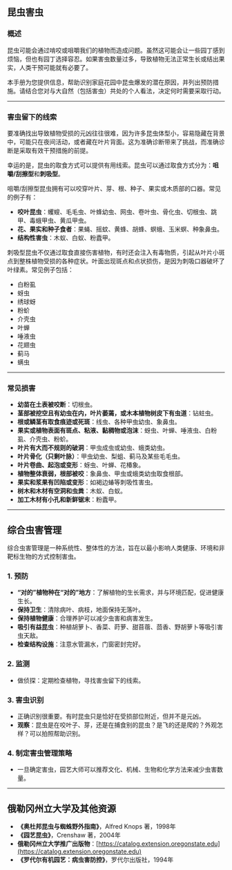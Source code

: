 ## 昆虫害虫

### 概述

昆虫可能会通过啃咬或咀嚼我们的植物而造成问题。虽然这可能会让一些园丁感到烦恼，但也有园丁选择容忍。如果害虫数量过多，导致植物无法正常生长或结出果实，人类干预可能就有必要了。

本手册为您提供信息，帮助识别家庭花园中昆虫爆发的潜在原因，并列出预防措施。请结合您对与大自然（包括害虫）共处的个人看法，决定何时需要采取行动。

---

### 害虫留下的线索

要准确找出导致植物受损的元凶往往很难，因为许多昆虫体型小，容易隐藏在背景中，可能只在夜间活动，或者藏在叶片背面。这为准确诊断带来了挑战，而准确诊断是采取有效干预措施的前提。

幸运的是，昆虫的取食方式可以提供有用线索。昆虫可以通过取食方式分为：**咀嚼/刮擦型**和**刺吸型**。


咀嚼/刮擦型昆虫拥有可以咬穿叶片、芽、根、种子、果实或木质部的口器。常见的例子有：

- **咬叶昆虫**：蠼螋、毛毛虫、叶蜂幼虫、网虫、卷叶虫、骨化虫、切根虫、跳甲、毒蛾甲虫、黄瓜甲虫。
- **花、果实和种子食者**：果蝇、摇蚊、黄蜂、胡蜂、螟蛾、玉米螟、种象鼻虫。
- **结构性害虫**：木蚁、白蚁、粉蠹甲。


刺吸型昆虫不仅通过取食直接伤害植物，有时还会注入有毒物质，引起从叶片小斑点到整株植物受损的各种症状。叶面出现斑点和点状损伤，是因为刺吸口器破坏了叶绿素。常见例子包括：

- 白粉虱
- 蚜虫
- 绣球蚜
- 粉蚧
- 介壳虫
- 叶蝉
- 唾液虫
- 花翅虫
- 蓟马
- 螨虫

---

### 常见损害

- **幼苗在土表被咬断**：切根虫。
- **茎部被挖空且有幼虫在内，叶片萎蔫，或木本植物树皮下有虫道**：钻蛀虫。
- **根或鳞茎有取食痕迹或死斑**：线虫、各种甲虫幼虫、象鼻虫。
- **果实或植物表面有斑点、粘液、黏稠物或泡沫**：蚜虫、叶蝉、唾液虫、白粉虱、介壳虫、粉蚧。
- **叶片有大而不规则的破洞**：甲虫成虫或幼虫、蛾类幼虫。
- **叶片骨化（只剩叶脉）**：甲虫幼虫、梨蛆、蓟马及某些毛毛虫。
- **叶片卷曲、起泡或变形**：蚜虫、叶蝉、花椿象。
- **植物整体衰弱，根部被咬**：象鼻虫、甲虫或蛾类幼虫取食根部。
- **果实和浆果有凹陷或变形**：如褐边蝽等刺吸性害虫。
- **树木和木材有空洞和虫粪**：木蚁、白蚁。
- **加工木材有小孔和新鲜锯末**：粉蠹甲。

---

## 综合虫害管理

综合虫害管理是一种系统性、整体性的方法，旨在以最小影响人类健康、环境和非靶标生物的方式控制害虫。

### 1. 预防

- **“对的”植物种在“对的”地方**：了解植物的生长需求，并与环境匹配，促进健康生长。
- **保持卫生**：清除病叶、病枝，地面保持无落叶。
- **保持植物健康**：合理养护可以减少虫害和病害发生。
- **吸引有益昆虫**：种植胡萝卜、香菜、莳萝、甜苜蓿、茴香、野胡萝卜等吸引害虫天敌。
- **检查结构设施**：注意水管漏水，门窗密封完好。

### 2. 监测

- 做侦探：定期检查植物，寻找害虫留下的线索。

### 3. 害虫识别

- 正确识别很重要。有时昆虫只是恰好在受损部位附近，但并不是元凶。
- **观察**：昆虫是在咬叶子、芽，还是在捕食别的昆虫？是飞的还是爬的？外观怎样？可以拍照帮助识别。

### 4. 制定害虫管理策略

- 一旦确定害虫，园艺大师可以推荐文化、机械、生物和化学方法来减少虫害数量。

---

## 俄勒冈州立大学及其他资源

- **《奥杜邦昆虫与蜘蛛野外指南》**，Alfred Knops 著，1998年
- **《园艺昆虫》**，Crenshaw 著，2004年
- **俄勒冈州立大学推广出版物**：[https://catalog.extension.oregonstate.edu](https://catalog.extension.oregonstate.edu)
- **《罗代尔有机园艺：病虫害防控》**，罗代尔出版社，1994年
